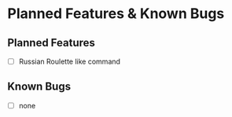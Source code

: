 # Planned Features & Known Bugs

## Planned Features
- [ ] Russian Roulette like command

## Known Bugs
- [ ] none
